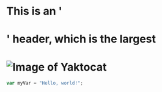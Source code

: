 # This is an '<h1>' header, which is the largest 
# ![Image of Yaktocat](https://octodex.github.com/images/yaktocat.png)
``` javascript
var myVar = "Hello, world!";
```
